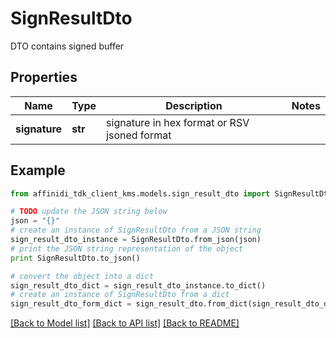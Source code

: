 # SignResultDto

DTO contains signed buffer

## Properties

| Name          | Type    | Description                                  | Notes |
| ------------- | ------- | -------------------------------------------- | ----- |
| **signature** | **str** | signature in hex format or RSV jsoned format |

## Example

```python
from affinidi_tdk_client_kms.models.sign_result_dto import SignResultDto

# TODO update the JSON string below
json = "{}"
# create an instance of SignResultDto from a JSON string
sign_result_dto_instance = SignResultDto.from_json(json)
# print the JSON string representation of the object
print SignResultDto.to_json()

# convert the object into a dict
sign_result_dto_dict = sign_result_dto_instance.to_dict()
# create an instance of SignResultDto from a dict
sign_result_dto_form_dict = sign_result_dto.from_dict(sign_result_dto_dict)
```

[[Back to Model list]](../README.md#documentation-for-models) [[Back to API list]](../README.md#documentation-for-api-endpoints) [[Back to README]](../README.md)
